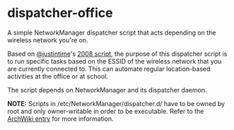 # dispatcher-office
A simple NetworkManager dispatcher script that acts depending on the wireless network you're on.

Based on [@justintime](https://github.com/justintime)'s [2008 script](http://sysadminsjourney.com/content/2008/12/18/use-networkmanager-launch-scripts-based-network-location/), the purpose of this dispatcher script is to run specific tasks based on the ESSID of the wireless network that you are currently connected to. This can automate regular location-based activities at the office or at school.

The script depends on NetworkManager and its dispatcher daemon.

**NOTE:** Scripts in /etc/NetworkManager/dispatcher.d/ have to be owned by root and only owner-writable in order to be executable. Refer to the [ArchWiki entry](https://wiki.archlinux.org/index.php/NetworkManager#Network_services_with_NetworkManager_dispatcher) for more information.
